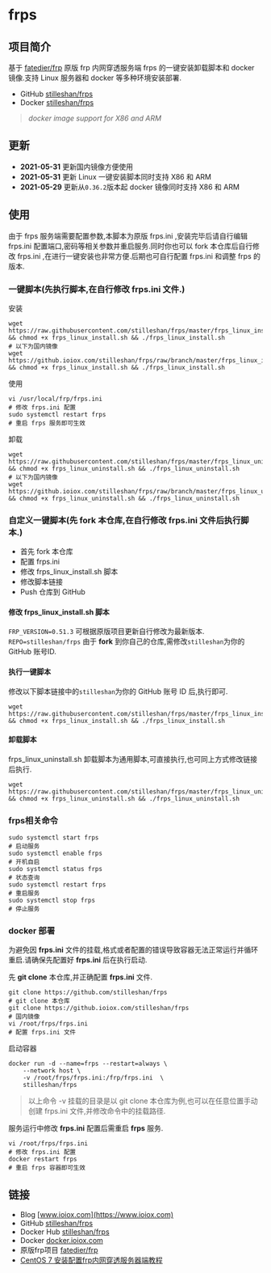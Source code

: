 # frps
## 项目简介
基于 [fatedier/frp](https://github.com/fatedier/frp) 原版 frp 内网穿透服务端 frps 的一键安装卸载脚本和 docker 镜像.支持 Linux 服务器和 docker 等多种环境安装部署.

- GitHub [stilleshan/frps](https://github.com/stilleshan/frps)
- Docker [stilleshan/frps](https://hub.docker.com/r/stilleshan/frps)
> *docker image support for X86 and ARM*

## 更新
- **2021-05-31** 更新国内镜像方便使用
- **2021-05-31** 更新 Linux 一键安装脚本同时支持 X86 和 ARM
- **2021-05-29** 更新从`0.36.2`版本起 docker 镜像同时支持 X86 和 ARM

## 使用
由于 frps 服务端需要配置参数,本脚本为原版 frps.ini ,安装完毕后请自行编辑 frps.ini 配置端口,密码等相关参数并重启服务.同时你也可以 fork 本仓库后自行修改 frps.ini ,在进行一键安装也非常方便.后期也可自行配置 frps.ini 和调整 frps 的版本.

### 一键脚本(先执行脚本,在自行修改 frps.ini 文件.)
安装
```shell
wget https://raw.githubusercontent.com/stilleshan/frps/master/frps_linux_install.sh && chmod +x frps_linux_install.sh && ./frps_linux_install.sh
# 以下为国内镜像
wget https://github.ioiox.com/stilleshan/frps/raw/branch/master/frps_linux_install.sh && chmod +x frps_linux_install.sh && ./frps_linux_install.sh
```

使用
```shell
vi /usr/local/frp/frps.ini
# 修改 frps.ini 配置
sudo systemctl restart frps
# 重启 frps 服务即可生效
```

卸载
```shell
wget https://raw.githubusercontent.com/stilleshan/frps/master/frps_linux_uninstall.sh && chmod +x frps_linux_uninstall.sh && ./frps_linux_uninstall.sh
# 以下为国内镜像
wget https://github.ioiox.com/stilleshan/frps/raw/branch/master/frps_linux_uninstall.sh && chmod +x frps_linux_uninstall.sh && ./frps_linux_uninstall.sh
```

### 自定义一键脚本(先 fork 本仓库,在自行修改 frps.ini 文件后执行脚本.)
- 首先 fork 本仓库
- 配置 frps.ini
- 修改 frps_linux_install.sh 脚本
- 修改脚本链接
- Push 仓库到 GitHub

#### 修改 frps_linux_install.sh 脚本
`FRP_VERSION=0.51.3` 可根据原版项目更新自行修改为最新版本.  
`REPO=stilleshan/frps` 由于 **fork** 到你自己的仓库,需修改`stilleshan`为你的 GitHub 账号ID.

#### 执行一键脚本
修改以下脚本链接中的`stilleshan`为你的 GitHub 账号 ID 后,执行即可.
```shell
wget https://raw.githubusercontent.com/stilleshan/frps/master/frps_linux_install.sh && chmod +x frps_linux_install.sh && ./frps_linux_install.sh
```
#### 卸载脚本
frps_linux_uninstall.sh 卸载脚本为通用脚本,可直接执行,也可同上方式修改链接后执行.
```shell
wget https://raw.githubusercontent.com/stilleshan/frps/master/frps_linux_uninstall.sh && chmod +x frps_linux_uninstall.sh && ./frps_linux_uninstall.sh
```

### frps相关命令
```shell
sudo systemctl start frps
# 启动服务 
sudo systemctl enable frps
# 开机自启
sudo systemctl status frps
# 状态查询
sudo systemctl restart frps
# 重启服务
sudo systemctl stop frps
# 停止服务
```

### docker 部署
为避免因 **frps.ini** 文件的挂载,格式或者配置的错误导致容器无法正常运行并循环重启.请确保先配置好 **frps.ini** 后在执行启动.

先 **git clone** 本仓库,并正确配置 **frps.ini** 文件.
```shell
git clone https://github.com/stilleshan/frps
# git clone 本仓库
git clone https://github.ioiox.com/stilleshan/frps
# 国内镜像
vi /root/frps/frps.ini
# 配置 frps.ini 文件
```
启动容器
```shell
docker run -d --name=frps --restart=always \
    --network host \
    -v /root/frps/frps.ini:/frp/frps.ini  \
    stilleshan/frps
```
> 以上命令 -v 挂载的目录是以 git clone 本仓库为例,也可以在任意位置手动创建 frps.ini 文件,并修改命令中的挂载路径.

服务运行中修改 **frps.ini** 配置后需重启 **frps** 服务.
```shell
vi /root/frps/frps.ini
# 修改 frps.ini 配置
docker restart frps
# 重启 frps 容器即可生效
```

## 链接
- Blog [www.ioiox.com](https://www.ioiox.com)
- GitHub [stilleshan/frps](https://github.com/stilleshan/frps)
- Docker Hub [stilleshan/frps](https://hub.docker.com/r/stilleshan/frps)
- Docker [docker.ioiox.com](https://docker.ioiox.com)
- 原版frp项目 [fatedier/frp](https://github.com/fatedier/frp)
- [CentOS 7 安装配置frp内网穿透服务器端教程](https://www.ioiox.com/archives/5.html)